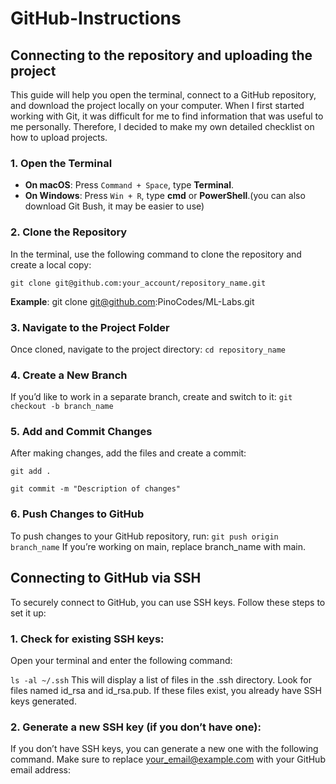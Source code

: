 # GitHub-Instructions
## Connecting to the repository and uploading the project

This guide will help you open the terminal, connect to a GitHub repository, and download the project locally on your computer. When I first started working with Git, it was difficult for me to find information that was useful to me personally. Therefore, I decided to make my own detailed checklist on how to upload projects. 

### 1. Open the Terminal

- **On macOS**: Press `Command + Space`, type **Terminal**.
- **On Windows**: Press `Win + R`, type **cmd** or **PowerShell**.(you can also download Git Bush, it may be easier to use)

### 2. Clone the Repository

In the terminal, use the following command to clone the repository and create a local copy:


`git clone git@github.com:your_account/repository_name.git`

**Example**: git clone git@github.com:PinoCodes/ML-Labs.git

### 3. Navigate to the Project Folder

Once cloned, navigate to the project directory:
`cd repository_name`

### 4. Create a New Branch

If you’d like to work in a separate branch, create and switch to it:
`git checkout -b branch_name`

### 5. Add and Commit Changes
After making changes, add the files and create a commit:
 
 `git add .`
 
 `git commit -m "Description of changes"`

### 6. Push Changes to GitHub

To push changes to your GitHub repository, run:
`git push origin branch_name`
If you’re working on main, replace branch_name with main.

## Connecting to GitHub via SSH

To securely connect to GitHub, you can use SSH keys. Follow these steps to set it up:

### 1. **Check for existing SSH keys**:  
   Open your terminal and enter the following command:

   `ls -al ~/.ssh`
This will display a list of files in the .ssh directory. Look for files named id_rsa and id_rsa.pub. If these files exist, you already have SSH keys generated.

### 2.	Generate a new SSH key (if you don’t have one):
If you don’t have SSH keys, you can generate a new one with the following command. Make sure to replace <your_email@example.com> with your GitHub email address:
